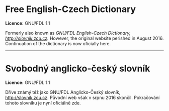 Free English-Czech Dictionary
=============================

**Licence:** GNU/FDL 1.1

Formerly also known as *GNU/FDL English-Czech Dictionary, http://slovnik.zcu.cz.* However, the original website perished in August 2016. Continuation of the dictionary is now oficially here.

---

Svobodný anglicko-český slovník
===============================

**Licence:** GNU/FDL 1.1

Dříve známý též jako GNU/FDL Anglicko-Český slovník, http://slovnik.zcu.cz. Původní web však v srpnu 2016 skončil. Pokračování tohoto slovníku je nyní oficiálně zde.
